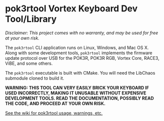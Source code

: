 # pok3rtool Vortex Keyboard Dev Tool/Library

*Disclaimer: This project comes with no warranty, and may be used for free at your own risk.*

The `pok3rtool` CLI application runs on Linux, Windows, and Mac OS X. Along with some development
tools, `pok3rtool` implements the firmware update protocol over USB for the POK3R, POK3R RGB,
Vortex Core, RACE3, ViBE, and some others.

The `pok3rtool` executable is built with CMake. You will need the LibChaos submodule cloned to
build it.

**WARNING: THIS TOOL CAN VERY EASILY BRICK YOUR KEYBOARD IF USED INCORRECTLY, MAKING IT
UNUSABLE WITHOUT EXPENSIVE DEVELOPMENT TOOLS. READ THE DOCUMENTATION, POSSIBLY READ THE
CODE, AND PROCEED AT YOUR OWN RISK.**

[See the wiki for pok3rtool usage, warnings, etc.](https://github.com/Vortex-Firmware/pok3rtool/wiki)
